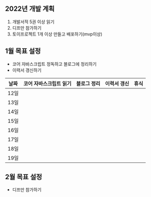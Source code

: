 ## 2022년 개발 계획
1. 개발서적 5권 이상 읽기
2. 디프만 참가하기
3. 토이프로젝트 1개 이상 만들고 배포하기(mvp이상)

## 1월 목표 설정
- 코어 자바스크립트 정독하고 블로그에 정리하기
- 이력서 갱신하기

| 날짜 | 코어 자바스크립트 읽기 | 블로그 정리 | 이력서 갱신 | 휴식 |
|:---:|:---:|:---:|:---:|:---:|
| 12일 |  | | | |
| 13일 |  |  | | |
| 14일 |  |  | | |
| 15일 |  |  | | | 
| 16일 |  |  | | | 
| 17일 |  |  | | | 
| 18일 |  | | | | 
| 19일 |  | | | | 

## 2월 목표 설정
- 디프만 참가하기
